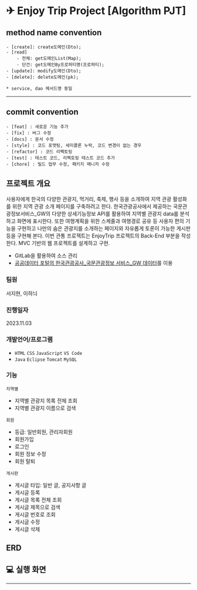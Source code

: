 # ✈ Enjoy Trip Project [Algorithm PJT] 
  
## method name convention
```
- [create]: create도메인(Dto);
- [read]
    - 전체: get도메인List(Map);
    - 단건: get도메인By프로퍼티명(프로퍼티);
- [update]: modify도메인(Dto);
- [delete]: delete도메인(pk);

* service, dao 메서드명 동일
```
<hr>
  
## commit convention
```
- [feat] : 새로운 기능 추가
- [fix] : 버그 수정
- [docs] : 문서 수정
- [style] : 코드 포맷팅, 세미콜론 누락, 코드 변경이 없는 경우
- [refactor] : 코드 리펙토링
- [test] : 테스트 코드, 리펙토링 테스트 코드 추가
- [chore] : 빌드 업무 수정, 패키지 매니저 수정
```
  
## 프로젝트 개요
사용자에게 한국의 다양한 관광지, 먹거리, 축제, 행사 등을 소개하여 지역 관광 활성화를 위한 지역 관광 소개 페이지를 구축하려고 한다. 한국관광공사에서 제공하는 국문관광정보서비스_GW의 다양한 상세기능정보 API를 활용하여 지역별 관광지 data를 분석하고 화면에 표시한다. 또한 여행계획을 위한 스케줄과 여행경로 공유 등 사용자 편의 기능을 구현하고 나만의 숨은 관광지를 소개하는 페이지와 자유롭게 토론이 가능한 게시판 등을 구현해 본다. 이번 관통 프로젝트는 EnjoyTrip 프로젝트의 Back-End 부분을 작성한다. MVC 기반의 웹 프로젝트를 설계하고 구현.

  - GitLab을 활용하여 소스 관리
  - [공공데이터 포털의 한국관광공사_국문관광정보 서비스_GW 데이터](https://www.data.go.kr/tcs/dss/selectApiDataDetailView.do?publicDataPk=15101578)를 이용

### 팀원 
  서지현, 이하늬

### 진행일자
  2023.11.03

### 개발언어/프로그램
 - `HTML` `CSS` `JavaScript` `VS Code`
 - `Java` `Eclipse` `Tomcat` `MySQL`

### 기능
  `지역별`
  - 지역별 관광지 목록 전체 조회
  - 지역별 관광지 이름으로 검색

  `회원`
  - 등급: 일반회원, 관리자회원
  - 회원가입
  - 로그인
  - 회원 정보 수정
  - 회원 탈퇴

  `게시판`
  - 게시글 타입: 일반 글, 공지사항 글
  - 게시글 등록
  - 게시글 목록 전체 조회
  - 게시글 제목으로 검색
  - 게시글 번호로 조회
  - 게시글 수정
  - 게시글 삭제


## ERD

## 💻 실행 화면

<hr>
